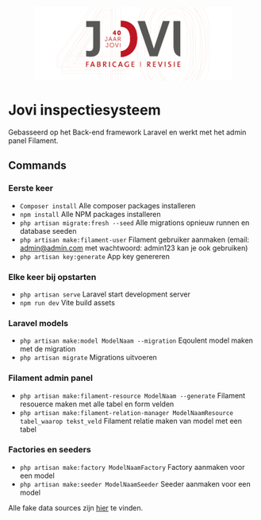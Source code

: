 <p align="center"><a href="https://jovi.biz/" target="_blank"><img src="./resources/images/jovi.png" width="400" alt="Laravel Logo"></a></p>

# Jovi inspectiesysteem

Gebasseerd op het Back-end framework Laravel en werkt met het admin panel Filament.

## Commands

### Eerste keer
- `Composer install` Alle composer packages installeren
- `npm install` Alle NPM packages installeren
- `php artisan migrate:fresh --seed` Alle migrations opnieuw runnen en database seeden
- `php artisan make:filament-user` Filament gebruiker aanmaken (email: admin@admin.com met wachtwoord: admin123 kan je ook gebruiken)
- `php artisan key:generate` App key genereren

### Elke keer bij opstarten
- `php artisan serve` Laravel start development server
- `npm run dev` Vite build assets

### Laravel models
- `php artisan make:model ModelNaam --migration` Eqoulent model maken met de migration
- `php artisan migrate` Migrations uitvoeren

### Filament admin panel
- `php artisan make:filament-resource ModelNaam --generate` Filament resouerce maken met alle tabel en form velden
- `php artisan make:filament-relation-manager ModelNaamResource tabel_waarop tekst_veld` Filament relatie maken van model met een tabel

### Factories en seeders
- `php artisan make:factory ModelNaamFactory` Factory aanmaken voor een model
- `php artisan make:seeder ModelNaamSeeder` Seeder aanmaken voor een model

Alle fake data sources zijn <a href="https://fakerphp.github.io/">hier</a> te vinden.